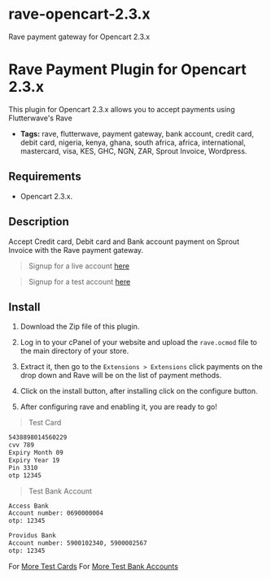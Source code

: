 # rave-opencart-2.3.x
Rave payment gateway for Opencart 2.3.x 

# Rave Payment Plugin for Opencart 2.3.x
This plugin for Opencart 2.3.x allows you to accept payments using Flutterwave's Rave

 - **Tags:** rave, flutterwave, payment gateway, bank account, credit card, debit card, nigeria, kenya, ghana, south africa, africa, international, mastercard, visa, KES, GHC, NGN, ZAR, Sprout Invoice, Wordpress.


## Requirements

- Opencart 2.3.x.

## Description

Accept Credit card, Debit card and Bank account payment on Sprout Invoice with the Rave payment gateway.

> Signup for a live account [here](https://rave.flutterwave.com)

> Signup for a test account [here](https://ravesandbox.flutterwave.com/)


## Install
1. Download the Zip file of this plugin.

2. Log in to your cPanel of your website and upload the `rave.ocmod` file to the main directory of your store.

3. Extract it, then go to the `Extensions > Extensions` click payments on the drop down and Rave will be on the list of payment methods.

4. Click on the install button, after installing click on the configure button.

5. After configuring rave and enabling it, you are ready to go!

>Test Card

```bash
5438898014560229
cvv 789
Expiry Month 09
Expiry Year 19
Pin 3310
otp 12345
```

>Test Bank Account

```bash
Access Bank
Account number: 0690000004
otp: 12345
```

```bash
Providus Bank
Account number: 5900102340, 5900002567
otp: 12345
``` 
For [More Test Cards](https://flutterwavedevelopers.readme.io/docs/test-cards)
For [More Test Bank Accounts](https://flutterwavedevelopers.readme.io/docs/test-bank-accounts)